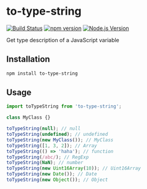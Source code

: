 # to-type-string

[![Build Status](https://github.com/mgenware/to-type-string/workflows/Build/badge.svg)](https://github.com/mgenware/to-type-string/actions)
[![npm version](https://img.shields.io/npm/v/to-type-string.svg?style=flat-square)](https://npmjs.com/package/to-type-string)
[![Node.js Version](http://img.shields.io/node/v/to-type-string.svg?style=flat-square)](https://nodejs.org/en/)

Get type description of a JavaScript variable

## Installation

```sh
npm install to-type-string
```

## Usage

```js
import toTypeString from 'to-type-string';

class MyClass {}

toTypeString(null); // null
toTypeString(undefined); // undefined
toTypeString(new MyClass()); // MyClass
toTypeString([1, 3, 2]); // Array
toTypeString(() => 'haha'); // function
toTypeString(/abc/); // RegExp
toTypeString(NaN); // number
toTypeString(new Uint16Array(10)); // Uint16Array
toTypeString(new Date()); // Date
toTypeString(new Object()); // Object
```
